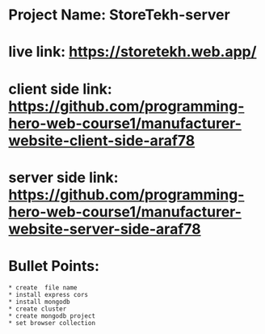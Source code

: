 # Project Name: StoreTekh-server


# live link: https://storetekh.web.app/

# client side link: https://github.com/programming-hero-web-course1/manufacturer-website-client-side-araf78

# server side link: https://github.com/programming-hero-web-course1/manufacturer-website-server-side-araf78

# Bullet Points:

    * create  file name
    * install express cors
    * install mongodb
    * create cluster
    * create mongodb project
    * set browser collection